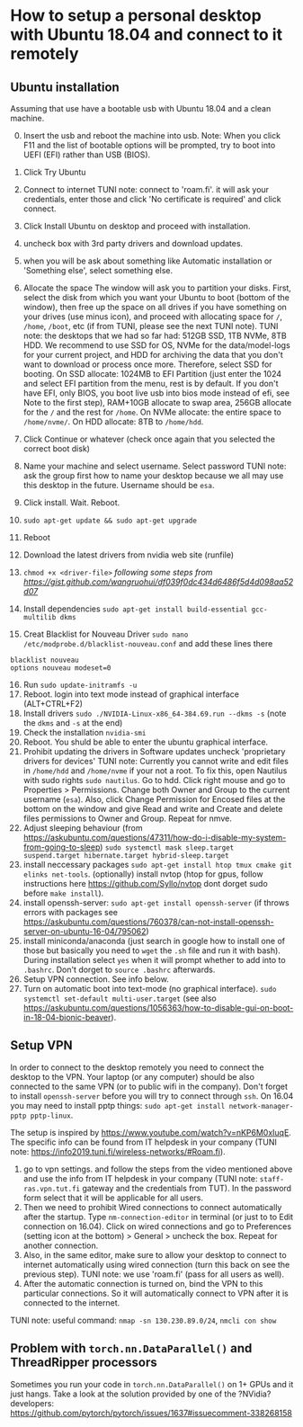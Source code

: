 # How to setup a personal desktop with Ubuntu 18.04 and connect to it remotely

## Ubuntu installation
Assuming that use have a bootable usb with Ubuntu 18.04 and a clean machine.

0. Insert the usb and reboot the machine into usb.
Note: When you click F11 and the list of bootable options will be prompted, try to boot into UEFI (EFI) rather than USB (BIOS).
1. Click Try Ubuntu
2. Connect to internet
TUNI note: connect to 'roam.fi'. it will ask your credentials, enter those and click 'No certificate is required' and click connect.
3. Click Install Ubuntu on desktop and proceed with installation.
4. uncheck box with 3rd party drivers and download updates. 
5. when you will be ask about something like Automatic installation or 'Something else', select something else. 
6. Allocate the space
The window will ask you to partition your disks. First, select the disk from which you want your Ubuntu to boot (bottom of the window), then free up the space on all drives if you have something on your drives (use minus icon), and proceed with allocating space for `/`, `/home`, `/boot`, etc (if from TUNI, please see the next TUNI note).
TUNI note: the desktops that we had so far had: 512GB SSD, 1TB NVMe, 8TB HDD. We recommend to use SSD for OS, NVMe for the data/model-logs for your current project, and HDD for archiving the data that you don't want to download or process once more. Therefore, select SSD for booting. On SSD allocate: 1024MB to EFI Partition (just enter the 1024 and select EFI partition from the menu, rest is by default. If you don't have EFI, only BIOS, you boot live usb into bios mode instead of efi, see Note to the first step), RAM+10GB allocate to swap area, 256GB allocate for the `/` and the rest for `/home`. On NVMe allocate: the entire space to `/home/nvme/`. On HDD allocate: 8TB to `/home/hdd`.

7. Click Continue or whatever (check once again that you selected the correct boot disk)
8. Name your machine and select username. Select password
TUNI note: ask the group first how to name your desktop because we all may use this desktop in the future. Username should be `esa`.
9. Click install. Wait. Reboot. 
10. `sudo apt-get update && sudo apt-get upgrade`
11. Reboot
12. Download the latest drivers from nvidia web site (runfile)
13. `chmod +x <driver-file>`
_following some steps from https://gist.github.com/wangruohui/df039f0dc434d6486f5d4d098aa52d07_
14. Install dependencies `sudo apt-get install build-essential gcc-multilib dkms`
15. Creat Blacklist for Nouveau Driver `sudo nano /etc/modprobe.d/blacklist-nouveau.conf` and add these lines there
```
blacklist nouveau
options nouveau modeset=0
```
16. Run `sudo update-initramfs -u`
17. Reboot. login into text mode instead of graphical interface (ALT+CTRL+F2)
18. Install drivers `sudo ./NVIDIA-Linux-x86_64-384.69.run --dkms -s` (note the `dkms` and `-s` at the end)
19. Check the installation `nvidia-smi`
20. Reboot. You shuld be able to enter the ubuntu graphical interface.
21. Prohibit updating the drivers in Software updates uncheck 'proprietary drivers for devices'
TUNI note: Currently you cannot write and edit files in `/home/hdd` and `/home/nvme` if your not a root. To fix this, open Nautilus with sudo rights `sudo nautilus`. Go to hdd. Click right mouse and go to Properties > Permissions. Change both Owner and Group to the current username (`esa`). Also, click Change Permission for Encosed files at the bottom on the window and give Read and write and Create and delete files permissions to Owner and Group. Repeat for nmve.
22. Adjust sleeping behaviour (from https://askubuntu.com/questions/47311/how-do-i-disable-my-system-from-going-to-sleep) `sudo systemctl mask sleep.target suspend.target hibernate.target hybrid-sleep.target`
23. install neccessary packages `sudo apt-get install htop tmux cmake git elinks net-tools`. (optionally) install nvtop (htop for gpus, follow instructions here https://github.com/Syllo/nvtop dont dorget sudo before `make install`). 
24. install openssh-server: `sudo apt-get install openssh-server` (if throws errors with packages see https://askubuntu.com/questions/760378/can-not-install-openssh-server-on-ubuntu-16-04/795062)
25. install miniconda/anaconda (just search in google how to install one of those but basically you need to `wget` the `.sh` file and run it with bash). During installation select `yes` when it will prompt whether to add into to `.bashrc`. Don't dorget to `source .bashrc` afterwards.
26. Setup VPN connection. See info below.
27. Turn on automatic boot into text-mode (no graphical interface). `sudo systemctl set-default multi-user.target` (see also https://askubuntu.com/questions/1056363/how-to-disable-gui-on-boot-in-18-04-bionic-beaver).


## Setup VPN
In order to connect to the desktop remotely you need to connect the desktop to the VPN. Your laptop (or any computer) should be also connected to the same VPN (or to public wifi in the company). Don't forget to install `openssh-server` before you will try to connect through `ssh`. On 16.04 you may need to install pptp things: `sudo apt-get install network-manager-pptp pptp-linux`.

The setup is inspired by https://www.youtube.com/watch?v=nKP6M0xIuqE. The specific info can be found from IT helpdesk in your company (TUNI note: https://info2019.tuni.fi/wireless-networks/#Roam.fi).

1. go to vpn settings. and follow the steps from the video mentioned above and use the info from IT helpdesk in your company (TUNI note: `staff-ras.vpn.tut.fi` gateway and the credentials from TUT). In the password form select that it will be applicable for all users.
2. Then we need to prohibit Wired connections to connect automatically after the startup. Type `nm-connection-editor` in terminal (or just to to Edit connection on 16.04). Click on wired connections and go to Preferences (setting icon at the bottom) > General > uncheck the box. Repeat for another connection.
3. Also, in the same editor, make sure to allow your desktop to connect to internet automatically using wired connection (turn this back on see the previous step). TUNI note: we use 'roam.fi' (pass for all users as well). 
4. After the automatic connection is turned on, bind the VPN to this particular connections. So it will automatically connect to VPN after it is connected to the internet.

TUNI note: useful command: `nmap -sn 130.230.89.0/24`, `nmcli con show`

## Problem with `torch.nn.DataParallel()` and ThreadRipper processors

Sometimes you run your code in `torch.nn.DataParallel()` on 1+ GPUs and it just hangs. Take a look at the solution provided by one of the ?NVidia? developers: https://github.com/pytorch/pytorch/issues/1637#issuecomment-338268158
